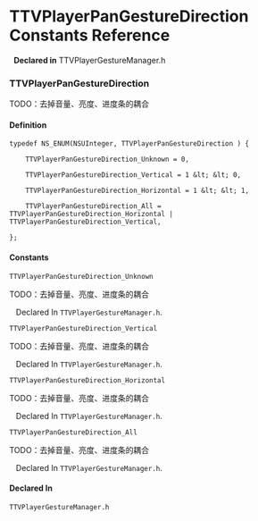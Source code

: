 # TTVPlayerPanGestureDirection Constants Reference

&nbsp;&nbsp;**Declared in** TTVPlayerGestureManager.h  

### TTVPlayerPanGestureDirection

TODO：去掉音量、亮度、进度条的耦合

#### Definition
    typedef NS_ENUM(NSUInteger, TTVPlayerPanGestureDirection ) {   
        
        TTVPlayerPanGestureDirection_Unknown = 0,
        
        TTVPlayerPanGestureDirection_Vertical = 1 &lt; &lt; 0,
        
        TTVPlayerPanGestureDirection_Horizontal = 1 &lt; &lt; 1,
        
        TTVPlayerPanGestureDirection_All = TTVPlayerPanGestureDirection_Horizontal | TTVPlayerPanGestureDirection_Vertical,
        
    };

#### Constants

<a name="" title="TTVPlayerPanGestureDirection_Unknown"></a><code>TTVPlayerPanGestureDirection_Unknown</code>

TODO：去掉音量、亮度、进度条的耦合

&nbsp;&nbsp;&nbsp;Declared In `TTVPlayerGestureManager.h`.

<a name="" title="TTVPlayerPanGestureDirection_Vertical"></a><code>TTVPlayerPanGestureDirection_Vertical</code>

TODO：去掉音量、亮度、进度条的耦合

&nbsp;&nbsp;&nbsp;Declared In `TTVPlayerGestureManager.h`.

<a name="" title="TTVPlayerPanGestureDirection_Horizontal"></a><code>TTVPlayerPanGestureDirection_Horizontal</code>

TODO：去掉音量、亮度、进度条的耦合

&nbsp;&nbsp;&nbsp;Declared In `TTVPlayerGestureManager.h`.

<a name="" title="TTVPlayerPanGestureDirection_All"></a><code>TTVPlayerPanGestureDirection_All</code>

TODO：去掉音量、亮度、进度条的耦合

&nbsp;&nbsp;&nbsp;Declared In `TTVPlayerGestureManager.h`.

#### Declared In
`TTVPlayerGestureManager.h`

